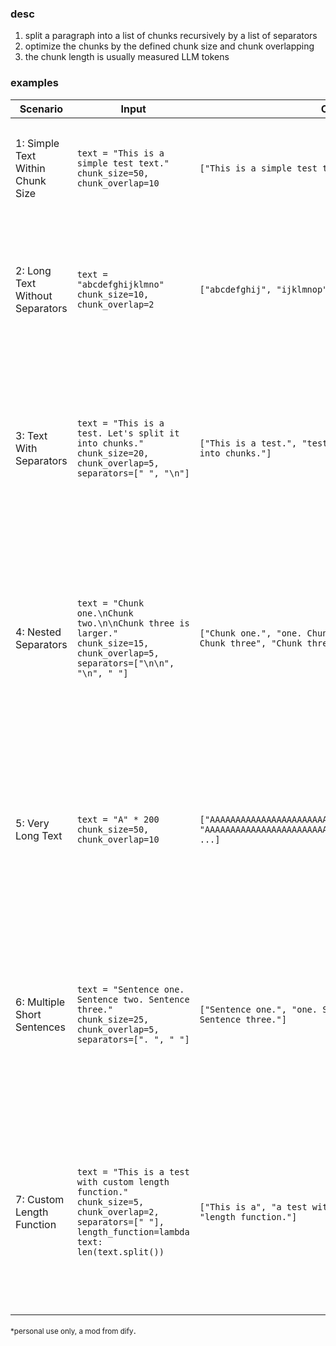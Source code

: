 ### desc

1. split a paragraph into a list of chunks recursively by a list of separators
2. optimize the chunks by the defined chunk size and chunk overlapping
3. the chunk length is usually measured LLM tokens

### examples

| **Scenario**                     | **Input**                                                                                                                                                   | **Output**                                                                                                          | **Description**                                                                                                                                                 |
| -------------------------------- | ----------------------------------------------------------------------------------------------------------------------------------------------------------- | ------------------------------------------------------------------------------------------------------------------- | --------------------------------------------------------------------------------------------------------------------------------------------------------------- |
| 1: Simple Text Within Chunk Size | `text = "This is a simple test text."`<br>`chunk_size=50, chunk_overlap=10`                                                                                 | `["This is a simple test text."]`                                                                                   | The text is shorter than the `chunk_size` (50). It is returned as a single chunk.                                                                               |
| 2: Long Text Without Separators  | `text = "abcdefghijklmno"`<br>`chunk_size=10, chunk_overlap=2`                                                                                              | `["abcdefghij", "ijklmnop"]`                                                                                        | The text is split into chunks of size 10. An overlap of 2 characters (`"ij"`) is maintained between chunks.                                                     |
| 3: Text With Separators          | `text = "This is a test. Let's split it into chunks."`<br>`chunk_size=20, chunk_overlap=5, separators=[" ", "\n"]`                                          | `["This is a test.", "test. Let's split it", "split it into chunks."]`                                              | The text is split based on spaces. Chunks are formed within the `chunk_size` limit, with an overlap of 5 characters maintained between chunks.                  |
| 4: Nested Separators             | `text = "Chunk one.\nChunk two.\n\nChunk three is larger."`<br>`chunk_size=15, chunk_overlap=5, separators=["\n\n", "\n", " "]`                             | `["Chunk one.", "one. Chunk two.", "Chunk two.", "two. Chunk three", "Chunk three is", "three is larger."]`         | The text is split recursively by separators in order of priority: `"\n\n"`, `"\n"`, and `" "`. Chunks are created while maintaining an overlap of 5 characters. |
| 5: Very Long Text                | `text = "A" * 200`<br>`chunk_size=50, chunk_overlap=10`                                                                                                     | `["AAAAAAAAAAAAAAAAAAAAAAAAAAAAAAAAAAAAAAAAAAAAAAAAAA", "AAAAAAAAAAAAAAAAAAAAAAAAAAAAAAAAAAAAAAAAAAAAAAAAAA", ...]` | A 200-character string is split into chunks of 50 characters each. Each chunk overlaps the previous one by 10 characters.                                       |
| 6: Multiple Short Sentences      | `text = "Sentence one. Sentence two. Sentence three."`<br>`chunk_size=25, chunk_overlap=5, separators=[". ", " "]`                                          | `["Sentence one.", "one. Sentence two.", "Sentence two. Sentence three."]`                                          | Sentences are split based on the `. ` separator first, followed by `" "`. Overlaps of 5 characters are maintained between chunks.                               |
| 7: Custom Length Function        | `text = "This is a test with custom length function."`<br>`chunk_size=5, chunk_overlap=2, separators=[" "], length_function=lambda text: len(text.split())` | `["This is a", "a test with", "with custom length", "length function."]`                                            | The custom length function treats each word as a "token." The text is split into chunks containing up to 5 words, with 2-word overlaps between chunks.          |

<small>\*personal use only, a mod from dify</small>.

